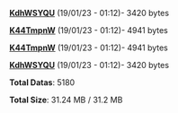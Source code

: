 [**KdhWSYQU**](/data/KdhWSYQU.txt) (19/01/23 - 01:12)- 3420 bytes

[**K44TmpnW**](/data/K44TmpnW.txt) (19/01/23 - 01:12)- 4941 bytes

[**K44TmpnW**](/data/K44TmpnW.txt) (19/01/23 - 01:12)- 4941 bytes

[**KdhWSYQU**](/data/KdhWSYQU.txt) (19/01/23 - 01:12)- 3420 bytes

**Total Datas**: 5180

**Total Size**: 31.24 MB / 31.2 MB
